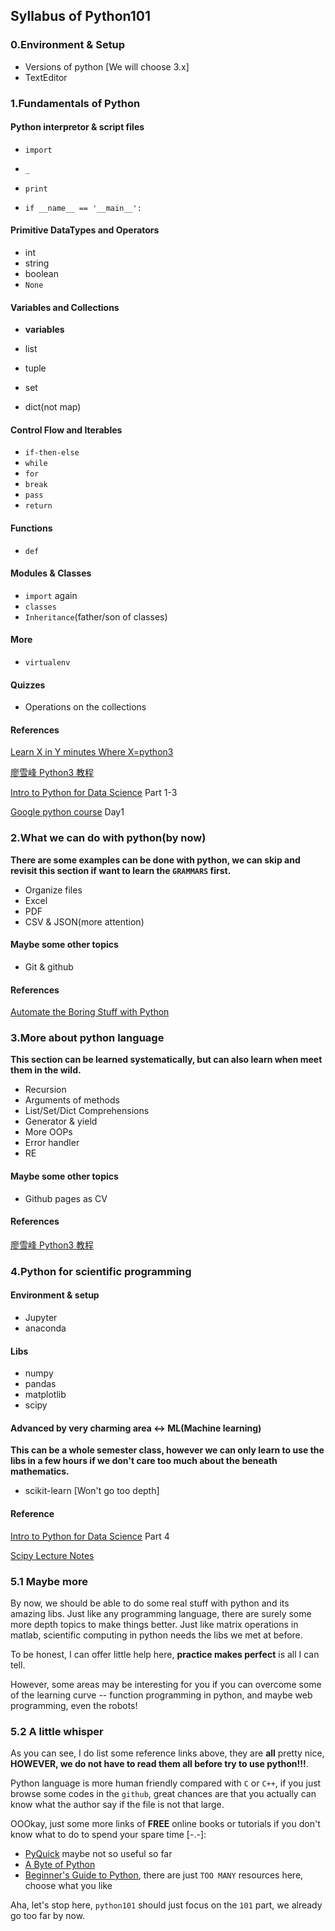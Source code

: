 ## Syllabus of Python101

### 0.Environment & Setup

* Versions of python [We will choose 3.x]
* TextEditor


### 1.Fundamentals of Python

#### Python interpretor & script files

* `import`
* `_`
* `print`

* `if __name__ == '__main__':`

#### Primitive DataTypes and Operators
* int
* string
* boolean
* `None`



#### Variables and Collections
* **variables**

* list
* tuple
* set
* dict(not map)

#### Control Flow and Iterables
* `if-then-else`
* `while`
* `for`
* `break`
* `pass`
* `return`

#### Functions
* `def`

#### Modules & Classes

* `import` again
* `classes`
* `Inheritance`(father/son of classes)

#### More

* `virtualenv`



#### Quizzes
* Operations on the collections

#### References

[Learn X in Y minutes Where X=python3](https://learnxinyminutes.com/docs/python3/)

[廖雪峰 Python3 教程](http://www.liaoxuefeng.com/wiki/0014316089557264a6b348958f449949df42a6d3a2e542c000)

[Intro to Python for Data Science](https://www.datacamp.com/courses/intro-to-python-for-data-science) Part 1-3

[Google python course](https://developers.google.com/edu/python) Day1

### 2.What we can do with python(by now)

**There are some examples can be done with python, we can skip and revisit this section if want to learn the `GRAMMARS` first.**

* Organize files
* Excel
* PDF
* CSV & JSON(more attention)

#### Maybe some other topics
* Git & github

#### References

[Automate the Boring Stuff with Python](https://automatetheboringstuff.com/)


### 3.More about python language

**This section can be learned systematically, but can also learn when meet them in the wild.**

* Recursion
* Arguments of methods
* List/Set/Dict Comprehensions
* Generator & yield
* More OOPs
* Error handler
* RE

#### Maybe some other topics
* Github pages as CV

#### References

[廖雪峰 Python3 教程](http://www.liaoxuefeng.com/wiki/0014316089557264a6b348958f449949df42a6d3a2e542c000)

### 4.Python for scientific programming

#### Environment & setup
* Jupyter
* anaconda

#### Libs
* numpy
* pandas
* matplotlib
* scipy

#### Advanced by very charming area <-> ML(Machine learning)

**This can be a whole semester class, however we can only learn to use the libs in a few hours if we don't care too much about the beneath mathematics.**

* scikit-learn [Won't go too depth]

#### Reference

[Intro to Python for Data Science](https://www.datacamp.com/courses/intro-to-python-for-data-science) Part 4

[Scipy Lecture Notes](http://www.scipy-lectures.org/index.html)


### 5.1 Maybe more

By now, we should be able to do some real stuff with python and its amazing libs. Just like any programming language, there are surely some more depth topics to make things better. Just like matrix operations in matlab, scientific computing in python needs the libs we met at before.

To be honest, I can offer little help here, **practice makes perfect** is all I can tell.

However, some areas may be interesting for you if you can overcome some of the learning curve -- function programming in python, and maybe web programming, even the robots!


### 5.2 A little whisper

As you can see, I do list some reference links above, they are **all** pretty nice, **HOWEVER, we do not have to read them all before try to use python!!!**.

Python language is more human friendly compared with `C` or `C++`, if you just browse some codes in the `github`, great chances are that you actually can know what the author say if the file is not that large.

OOOkay, just some more links of **FREE** online books or tutorials if you don't know what to do to spend your spare time [-.-]:

* [PyQuick](http://pyquick.readthedocs.io/en/latest/) maybe not so useful so far
* [A Byte of Python](https://www.gitbook.com/book/swaroopch/byte-of-python/details)
* [Beginner's Guide to Python](https://wiki.python.org/moin/BeginnersGuide), there are just `TOO MANY` resources here, choose what you like


Aha, let's stop here, `python101` should just focus on the `101` part, we already go too far by now.

